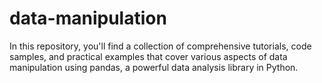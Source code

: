 # data-manipulation
In this repository, you'll find a collection of comprehensive tutorials, code samples, and practical examples that cover various aspects of data manipulation using pandas, a powerful data analysis library in Python.
